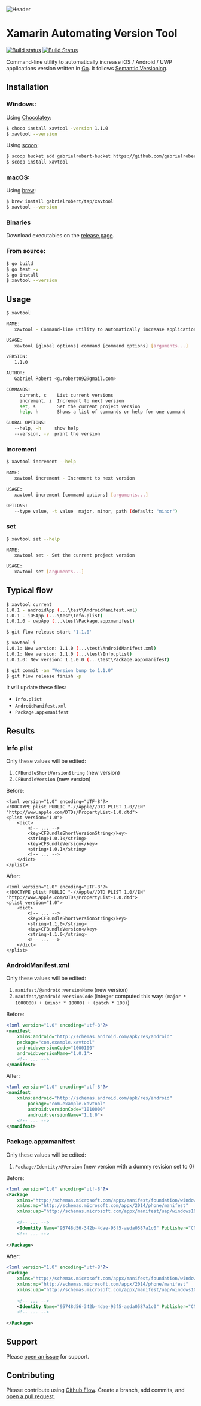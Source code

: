 ![Header](_assets/xavtool_header.png "Header")

# Xamarin Automating Version Tool

[![Build status](https://ci.appveyor.com/api/projects/status/6lfimg1j4pw9f807?svg=true)](https://ci.appveyor.com/project/grobert092/xavtool)
[![Build Status](https://travis-ci.org/gabrielrobert/xavtool.svg?branch=master)](https://travis-ci.org/gabrielrobert/xavtool)

Command-line utility to automatically increase iOS / Android / UWP applications version written in [Go](https://golang.org/). It follows [Semantic Versioning](https://semver.org/).

## Installation

### Windows:

Using [Chocolatey](https://chocolatey.org/):

```bash
$ choco install xavtool -version 1.1.0
$ xavtool --version
```

Using [scoop](http://scoop.sh/):

```bash
$ scoop bucket add gabrielrobert-bucket https://github.com/gabrielrobert/scoop-bucket
$ scoop install xavtool
```

### macOS:

Using [brew](https://brew.sh/):

```bash
$ brew install gabrielrobert/tap/xavtool
$ xavtool --version
```

### Binaries

Download executables on the [release page](https://github.com/gabrielrobert/xavtool/releases/latest).

### From source:

```bash
$ go build
$ go test -v
$ go install
$ xavtool --version
```

## Usage

```bash
$ xavtool

NAME:
   xavtool - Command-line utility to automatically increase applications version

USAGE:
   xavtool [global options] command [command options] [arguments...]

VERSION:
   1.1.0

AUTHOR:
   Gabriel Robert <g.robert092@gmail.com>

COMMANDS:
     current, c    List current versions
     increment, i  Increment to next version
     set, s        Set the current project version
     help, h       Shows a list of commands or help for one command

GLOBAL OPTIONS:
   --help, -h     show help
   --version, -v  print the version
```

### increment
```bash
$ xavtool increment --help

NAME:
   xavtool increment - Increment to next version

USAGE:
   xavtool increment [command options] [arguments...]

OPTIONS:
   --type value, -t value  major, minor, path (default: "minor")
```

### set
```bash
$ xavtool set --help

NAME:
   xavtool set - Set the current project version

USAGE:
   xavtool set [arguments...]
```

## Typical flow

```bash
$ xavtool current
1.0.1 - androidApp (...\test\AndroidManifest.xml)
1.0.1 - iOSApp (...\test\Info.plist)
1.0.1.0 - uwpApp (...\test\Package.appxmanifest)

$ git flow release start '1.1.0'

$ xavtool i
1.0.1: New version: 1.1.0 (...\test\AndroidManifest.xml)
1.0.1: New version: 1.1.0 (...\test\Info.plist)
1.0.1.0: New version: 1.1.0.0 (...\test\Package.appxmanifest)

$ git commit -am "Version bump to 1.1.0"
$ git flow release finish -p
```

It will update these files:

- `Info.plist`
- `AndroidManifest.xml`
- `Package.appxmanifest`

## Results

### Info.plist

Only these values will be edited:

1) `CFBundleShortVersionString` (new version)
2) `CFBundleVersion` (new version)

Before:
```plist
<?xml version="1.0" encoding="UTF-8"?>
<!DOCTYPE plist PUBLIC "-//Apple//DTD PLIST 1.0//EN" "http://www.apple.com/DTDs/PropertyList-1.0.dtd">
<plist version="1.0">
    <dict>
        <!-- ... -->
        <key>CFBundleShortVersionString</key>
        <string>1.0.1</string>
        <key>CFBundleVersion</key>
        <string>1.0.1</string>
        <!-- ... -->
    </dict>
</plist>
```

After:
```plist
<?xml version="1.0" encoding="UTF-8"?>
<!DOCTYPE plist PUBLIC "-//Apple//DTD PLIST 1.0//EN" "http://www.apple.com/DTDs/PropertyList-1.0.dtd">
<plist version="1.0">
    <dict>
        <!-- ... -->
        <key>CFBundleShortVersionString</key>
        <string>1.1.0</string>
        <key>CFBundleVersion</key>
        <string>1.1.0</string>
        <!-- ... -->
    </dict>
</plist>
```

### AndroidManifest.xml

Only these values will be edited:

1) `manifest/@android:versionName` (new version)
2) `manifest/@android:versionCode` (integer computed this way: `(major * 1000000) + (minor * 10000) + (patch * 100)`)        

Before:
```xml
<?xml version="1.0" encoding="utf-8"?>
<manifest
    xmlns:android="http://schemas.android.com/apk/res/android" 
    package="com.example.xavtool" 
    android:versionCode="1000100"
    android:versionName="1.0.1">
    <!-- ... -->
</manifest>
```

After:
```xml
<?xml version="1.0" encoding="utf-8"?>
<manifest
    xmlns:android="http://schemas.android.com/apk/res/android" 
        package="com.example.xavtool" 
        android:versionCode="1010000" 
        android:versionName="1.1.0">
    <!-- ... -->
</manifest>
```

### Package.appxmanifest

Only these values will be edited:

1) `Package/Identity/@Version` (new version with a dummy revision set to 0)

Before:
```xml
<?xml version="1.0" encoding="utf-8"?>
<Package
    xmlns="http://schemas.microsoft.com/appx/manifest/foundation/windows10"
    xmlns:mp="http://schemas.microsoft.com/appx/2014/phone/manifest"
    xmlns:uap="http://schemas.microsoft.com/appx/manifest/uap/windows10" IgnorableNamespaces="uap mp">
    
    <!-- ... -->
    <Identity Name="95748d56-342b-4dae-93f5-aeda0587a1c0" Publisher="CN=gabrielrobert" Version="1.0.1.0"/>
    <!-- ... -->
    
</Package>
```

After:
```xml
<?xml version="1.0" encoding="utf-8"?>
<Package
    xmlns="http://schemas.microsoft.com/appx/manifest/foundation/windows10"
    xmlns:mp="http://schemas.microsoft.com/appx/2014/phone/manifest"
    xmlns:uap="http://schemas.microsoft.com/appx/manifest/uap/windows10" IgnorableNamespaces="uap mp">
    
    <!-- ... -->
    <Identity Name="95748d56-342b-4dae-93f5-aeda0587a1c0" Publisher="CN=gabrielrobert" Version="1.1.0.0"/>
    <!-- ... -->
    
</Package>
```

## Support

Please [open an issue](https://github.com/gabrielrobert/xavtool/issues/new) for support.

## Contributing

Please contribute using [Github Flow](https://guides.github.com/introduction/flow/). Create a branch, add commits, and [open a pull request](https://github.com/gabrielrobert/xavtool/compare).